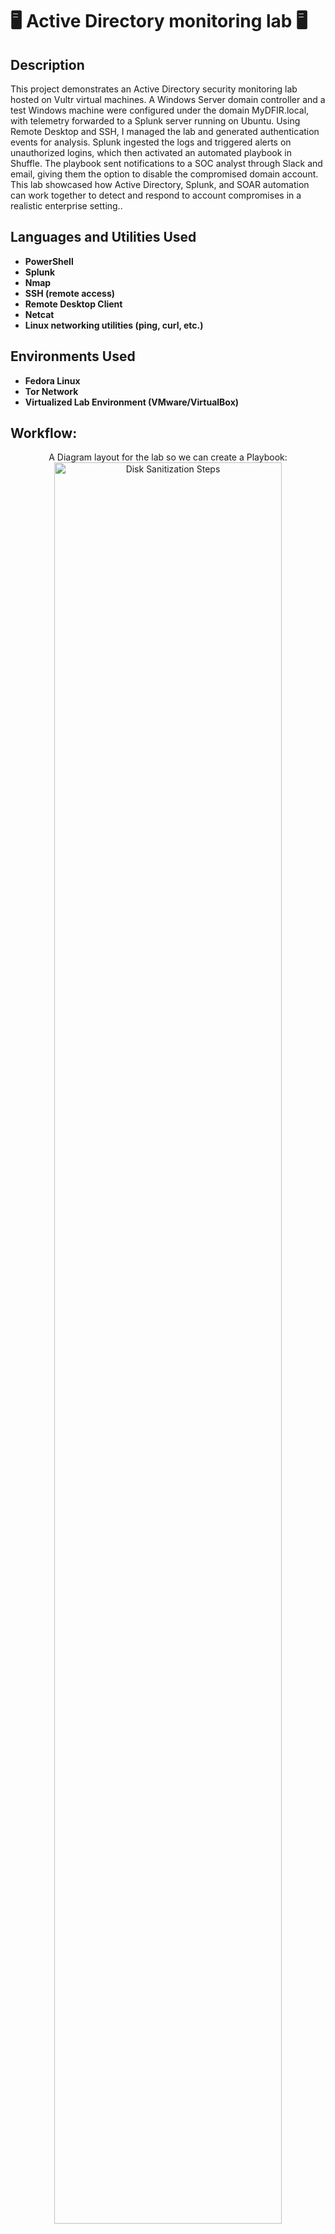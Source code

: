  <h1>🖥️ Active Directory monitoring lab 🖥️ </h1> 


<h2>Description</h2>
This project demonstrates an Active Directory security monitoring lab hosted on Vultr virtual machines. A Windows Server domain controller and a test Windows machine were configured under the domain MyDFIR.local, with telemetry forwarded to a Splunk server running on Ubuntu. Using Remote Desktop and SSH, I managed the lab and generated authentication events for analysis. Splunk ingested the logs and triggered alerts on unauthorized logins, which then activated an automated playbook in Shuffle. The playbook sent notifications to a SOC analyst through Slack and email, giving them the option to disable the compromised domain account. This lab showcased how Active Directory, Splunk, and SOAR automation can work together to detect and respond to account compromises in a realistic enterprise setting..
<br />


<h2>Languages and Utilities Used</h2>

- <b>PowerShell</b> 
- <b>Splunk</b>
- <b>Nmap</b>
- <b>SSH (remote access)</b>
- <b>Remote Desktop Client</b>
- <b>Netcat</b>
- <b>Linux networking utilities (ping, curl, etc.)</b>

<h2>Environments Used </h2>

- <b>Fedora Linux</b> 
- <b>Tor Network</b> 
- <b>Virtualized Lab Environment (VMware/VirtualBox)</b> 

<h2>Workflow:</h2>

<p align="center">
A Diagram layout for the lab so we can create a Playbook: <br/>
<img src="https://i.imgur.com/t0cOZeZ.jpeg" height="85%" width="85%" alt="Disk Sanitization Steps"/>
<br />
<br />
Three different servers need to be created: two for Windows, one for Ubuntu:  <br/>
<img src="https://i.imgur.com/NtiKzxm.png" height="70%" width="70%" alt="Disk Sanitization Steps"/>
<br />
<br />Test Machine Will use Windows and 55GB: <br/>
<img src="https://i.imgur.com/ZZDNoGm.png" height="70%" width="70%" alt="Disk Sanitization Steps"/>
<br />
<br />Active Directory will use Windows 80GB:  <br/>
<img src="https://i.imgur.com/eewx2iC.png" height="70%" width="70%" alt="Disk Sanitization Steps"/>
<br />
<br />
<br />Splunk Will use Ubuntu 80GB:  <br/>
<img src="https://i.imgur.com/eewx2iC.png" height="70%" width="70%" alt="Disk Sanitization Steps"/>
<br />
<br />
<br/>Create Firewall Group and give name:  <br/>
<img src="https://i.imgur.com/oO1qXt8.png" height="70%" width="70%" alt="Disk Sanitization Steps"/>
<br />
<br />
<br/>Edit Firewall Rules:  <br/>
<https://i.imgur.com/xEYVGXc.png" height="70%" width="70%" alt="Disk Sanitization Steps"/>
<br />Splunk Will use Ubuntu 80GB:  <br/>
<img src="https://i.imgur.com/eewx2iC.png" height="70%" width="70%" alt="Disk Sanitization Steps"/>
<br />
<br />
<br/>Use RDP or SSH to access Machines:  <br/>
<img src="https://i.imgur.com/bc14zKk.png" height="70%" width="70%%" alt="Disk Sanitization Steps"/>
 <br/>
 <br/>
<img src="https://i.imgur.com/UVIlZBA.png" height="70%" width="70%%" alt="Disk Sanitization Steps"/>

<br />
<br />
<br/>Verify IP in terminal with ip a or ipconfig <br/>
<img src="https://i.imgur.com/O4kUfQB.png" height="70%" width="70%" alt="Disk Sanitization Steps"/>
<img src="https://i.imgur.com/gAefKCd.png" height="70%" width="70%" alt="Disk Sanitization Steps"/>
<img src="https://i.imgur.com/ycDLNpH.png" height="70%" width="70%" alt="Disk Sanitization Steps"/>

<br/>Install and configure Active Directory, promote to Domain Controller <br/>
<img src="https://i.imgur.com/gfhrgWh.png" height="70%" width="70%" alt="Disk Sanitization Steps"/>
<img src="https://i.imgur.com/OWBlaxS.png" height="70%" width="70%" alt="Disk Sanitization Steps"/>
<img src="https://i.imgur.com/9Ee5cVJ.png" height="70%" width="70%" alt="Disk Sanitization Steps"/>

</p>

<!--
 ```diff
- text in red
+ text in green
! text in orange
# text in gray
@@ text in purple (and bold)@@
```
--!>
